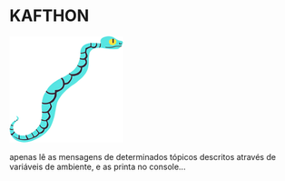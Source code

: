 # KAFTHON

![Alt text](snake.webp)

apenas lê as mensagens de determinados tópicos descritos através de variáveis de ambiente, e as printa no console...